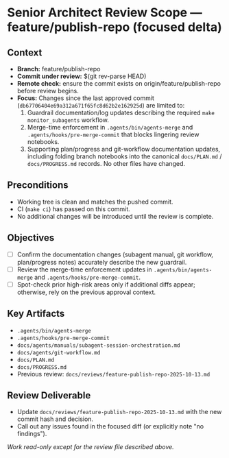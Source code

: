 # Senior Architect Review Scope — feature/publish-repo (focused delta)

## Context
- **Branch:** feature/publish-repo
- **Commit under review:** $(git rev-parse HEAD)
- **Remote check:** ensure the commit exists on origin/feature/publish-repo before review begins.
- **Focus:** Changes since the last approved commit (`db67706404e69a312a671f65fc8d62b2e162925d`) are limited to:
  1. Guardrail documentation/log updates describing the required `make monitor_subagents` workflow.
  2. Merge-time enforcement in `.agents/bin/agents-merge` and `.agents/hooks/pre-merge-commit` that blocks lingering review notebooks.
  3. Supporting plan/progress and git-workflow documentation updates, including folding branch notebooks into the canonical `docs/PLAN.md` / `docs/PROGRESS.md` records.
  No other files have changed.

## Preconditions
- Working tree is clean and matches the pushed commit.
- CI (`make ci`) has passed on this commit.
- No additional changes will be introduced until the review is complete.

## Objectives
- [ ] Confirm the documentation changes (subagent manual, git workflow, plan/progress notes) accurately describe the new guardrail.
- [ ] Review the merge-time enforcement updates in `.agents/bin/agents-merge` and `.agents/hooks/pre-merge-commit`.
- [ ] Spot-check prior high-risk areas only if additional diffs appear; otherwise, rely on the previous approval context.

## Key Artifacts
- `.agents/bin/agents-merge`
- `.agents/hooks/pre-merge-commit`
- `docs/agents/manuals/subagent-session-orchestration.md`
- `docs/agents/git-workflow.md`
- `docs/PLAN.md`
- `docs/PROGRESS.md`
- Previous review: `docs/reviews/feature-publish-repo-2025-10-13.md`

## Review Deliverable
- Update `docs/reviews/feature-publish-repo-2025-10-13.md` with the new commit hash and decision.
- Call out any issues found in the focused diff (or explicitly note "no findings").

_Work read-only except for the review file described above._
